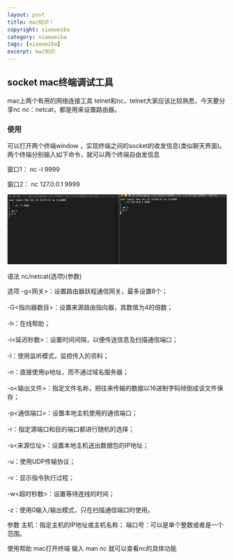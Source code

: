```yaml
---
layout: post
title: mac知识！
copyright: xiaoweiba
category: xiaoweiba
tags: [xiaoweiba]
excerpt: mac知识
---
```


## socket mac终端调试工具
  
   mac上两个有用的网络连接工具 telnet和nc，telnet大家应该比较熟悉，今天要分享nc   nc：netcat，都是用来设置路由器。

### 使用
   可以打开两个终端window ，实现终端之间的socket的收发信息(类似聊天界面)。
两个终端分别输入如下命令，就可以两个终端自由发信息

窗口1：
nc -l 9999

窗口2：
nc 127.0.0.1 9999

![](/assets/images/2019/it/nc.png)

语法
nc/netcat(选项)(参数)

选项
-g<网关>：设置路由器跃程通信网关，最多设置8个；<br>  
-G<指向器数目>：设置来源路由指向器，其数值为4的倍数； <br>   
-h：在线帮助；  <br>  
-i<延迟秒数>：设置时间间隔，以便传送信息及扫描通信端口；  <br>  
-l：使用监听模式，监控传入的资料；  <br>  
-n：直接使用ip地址，而不通过域名服务器； <br>   
-o<输出文件>：指定文件名称，把往来传输的数据以16进制字码倾倒成该文件保存； <br>   
-p<通信端口>：设置本地主机使用的通信端口；<br>    
-r：指定源端口和目的端口都进行随机的选择； <br>   
-s<来源位址>：设置本地主机送出数据包的IP地址；  <br>  
-u：使用UDP传输协议；  <br>  
-v：显示指令执行过程； <br>   
-w<超时秒数>：设置等待连线的时间；<br>    
-z：使用0输入/输出模式，只在扫描通信端口时使用。</pre>  <br>  

参数
主机：指定主机的IP地址或主机名称；
端口号：可以是单个整数或者是一个范围。

使用帮助
mac打开终端 输入
man nc
就可以查看nc的具体功能